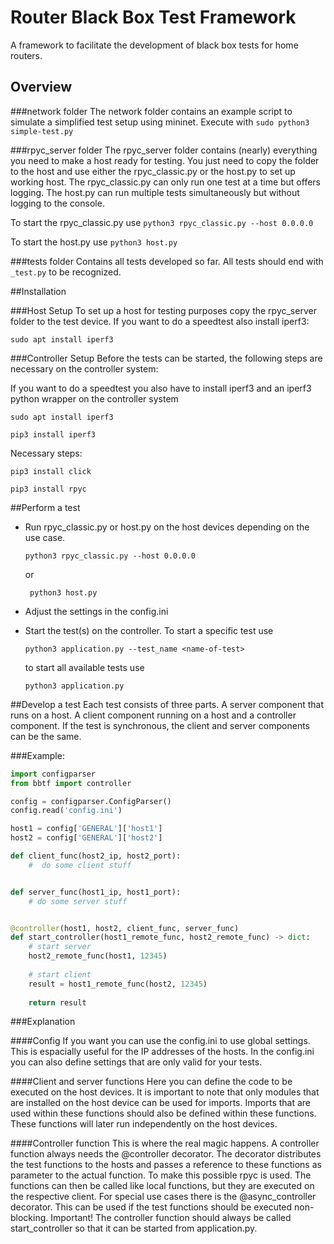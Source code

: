# Router Black Box Test Framework
A framework to facilitate the development of black box tests for home routers.

## Overview

###network folder
The network folder contains an example script to simulate a simplified test setup using mininet.
Execute with `sudo python3 simple-test.py`

###rpyc_server folder
The rpyc_server folder contains (nearly) everything you need to make a host ready for testing.
You just need to copy the folder to the host and use either the rpyc_classic.py or the host.py to set up working host.
The rpyc_classic.py can only run one test at a time but offers logging. The host.py can run multiple
tests simultaneously but without logging to the console.

To start the rpyc_classic.py use `python3 rpyc_classic.py --host 0.0.0.0`

To start the host.py use `python3 host.py`

###tests folder
Contains all tests developed so far. All tests should end with `_test.py` to be recognized.

##Installation

###Host Setup
To set up a host for testing purposes copy the rpyc_server folder to the test device.
If you want to do a speedtest also install iperf3:

`sudo apt install iperf3`

###Controller Setup
Before the tests can be started, the following steps are necessary on the controller system:

If you want to do a speedtest you also have to install iperf3 and an iperf3 python wrapper on the controller system 

`sudo apt install iperf3`

`pip3 install iperf3`

Necessary steps:

`pip3 install click`

`pip3 install rpyc`

##Perform a test

* Run rpyc_classic.py or host.py on the host devices depending on the use case.

    `python3 rpyc_classic.py --host 0.0.0.0`
    
    or

    ` python3 host.py`

* Adjust the settings in the config.ini
* Start the test(s) on the controller. To start a specific test use
    
    `python3 application.py --test_name <name-of-test>`
  
    to start all available tests use
    
    `python3 application.py`

##Develop a test
Each test consists of three parts. A server component that runs on a host. A client component running on a host
and a controller component. If the test is synchronous, the client and server components can be the same.

###Example:

```python
import configparser
from bbtf import controller

config = configparser.ConfigParser()
config.read('config.ini')

host1 = config['GENERAL']['host1']
host2 = config['GENERAL']['host2']

def client_func(host2_ip, host2_port):
    #  do some client stuff


def server_func(host1_ip, host1_port):
    # do some server stuff


@controller(host1, host2, client_func, server_func)
def start_controller(host1_remote_func, host2_remote_func) -> dict:
    # start server
    host2_remote_func(host1, 12345)
    
    # start client
    result = host1_remote_func(host2, 12345)
    
    return result
```

###Explanation

####Config
If you want you can use the config.ini to use global settings. This is espacially
useful for the IP addresses of the hosts. In the config.ini you can also define settings
that are only valid for your tests.

####Client and server functions
Here you can define the code to be executed on the host devices. It is important to note that
only modules that are installed on the host device can be used for imports. Imports that are 
used within these functions should also be defined within these functions. These functions
will later run independently on the host devices.

####Controller function
This is where the real magic happens. A controller function always needs the @controller
decorator. The decorator distributes the test functions to the hosts and passes a reference to these
functions as parameter to the actual function. To make this possible rpyc is used.
The functions can then be called like local functions, but they are executed on the respective 
client. For special use cases there is the @async_controller decorator. This can be used if the test
functions should be executed non-blocking. Important! The controller function should always
be called start_controller so that it can be started from application.py.


